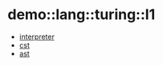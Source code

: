 # demo::lang::turing::l1


   * [interpreter](/docs/Library/demo/lang/turing/l1/interpreter)
   * [cst](/docs/Library/demo/lang/turing/l1/cst)
   * [ast](/docs/Library/demo/lang/turing/l1/ast)